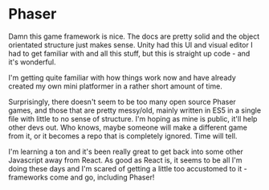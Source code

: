 # Phaser

Damn this game framework is nice. The docs are pretty solid and the object orientated structure just makes sense. Unity had this UI and visual editor I had to get familiar with and all this stuff, but this is straight up code - and it's wonderful.

I'm getting quite familiar with how things work now and have already created my own mini platformer in a rather short amount of time.

Surprisingly, there doesn't seem to be too many open source Phaser games, and those that are pretty messy/old, mainly written in ES5 in a single file with little to no sense of structure. I'm hoping as mine is public, it'll help other devs out. Who knows, maybe someone will make a different game from it, or it becomes a repo that is completely ignored. Time will tell.

I'm learning a ton and it's been really great to get back into some other Javascript away from React. As good as React is, it seems to be all I'm doing these days and I'm scared of getting a little too accustomed to it - frameworks come and go, including Phaser!
